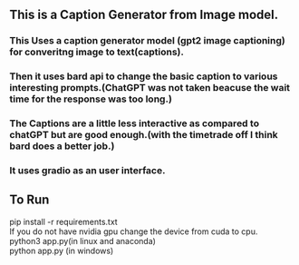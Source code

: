 ## This is a Caption Generator from Image model.

### This Uses a caption generator model (gpt2 image captioning) for converitng image to text(captions).

### Then it uses bard api to change the basic caption to various interesting prompts.(ChatGPT was not taken beacuse the wait time for the response was too long.)

### The Captions are a little less interactive as compared to chatGPT but are good enough.(with the timetrade off I think bard does a better job.)

### It uses gradio as an user interface.

## To Run

pip install -r requirements.txt <br>
If you do not have nvidia gpu change the device from cuda to cpu. <br>
python3 app.py(in linux and anaconda)  <br>
python app.py (in windows) <br>

